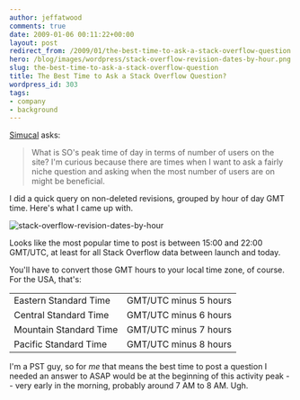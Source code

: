 ```yaml
---
author: jeffatwood
comments: true
date: 2009-01-06 00:11:22+00:00
layout: post
redirect_from: /2009/01/the-best-time-to-ask-a-stack-overflow-question
hero: /blog/images/wordpress/stack-overflow-revision-dates-by-hour.png
slug: the-best-time-to-ask-a-stack-overflow-question
title: The Best Time to Ask a Stack Overflow Question?
wordpress_id: 303
tags:
- company
- background
---
```



[Simucal](http://stackoverflow.com/users/2635/simucal) asks:





<blockquote>
What is SO's peak time of day in terms of number of users on the site?  I'm curious because there are times when I want to ask a fairly niche question and asking when the most number of users are on might be beneficial.
</blockquote>





I did a quick query on non-deleted revisions, grouped by hour of day GMT time. Here's what I came up with.



![stack-overflow-revision-dates-by-hour](/blog/images/wordpress/stack-overflow-revision-dates-by-hour.png)



Looks like the most popular time to post is between 15:00 and 22:00 GMT/UTC, at least for all Stack Overflow data between launch and today.



You'll have to convert those GMT hours to your local time zone, of course. For the USA, that's:



<table width="400" >
<tr >
<td >Eastern Standard Time
<td >GMT/UTC minus 5 hours</tr>
<tr >
<td >Central Standard Time
<td >GMT/UTC minus 6 hours</tr>
<tr >
<td >Mountain Standard Time
<td >GMT/UTC minus 7 hours</tr>
<tr >
<td >Pacific Standard Time
<td >GMT/UTC minus 8 hours</tr>
</table>



I'm a PST guy, so for _me_ that means the best time to post a question I needed an answer to ASAP would be at the beginning of this activity peak -- very early in the morning, probably around 7 AM to 8 AM. Ugh.

